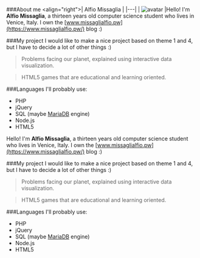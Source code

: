 ###About me
<align="right">| Alfio Missaglia  |
|---|
| ![avatar](https://avatars3.githubusercontent.com/u/7951738?v=3&u=9d1da16a4974b80e82fcc441e45e6c9b19727d00&s=140)  |</align>Hello! I'm **Alfio Missaglia**, a  thirteen years old computer science student who lives in Venice, Italy.
I own the [www.missaglialfio.pw](https://www.missaglialfio.pw/) blog :)

###My project
I would like to make a nice project based on theme 1 and 4, but I have to decide a lot of other things :)
>Problems facing our planet, explained using interactive data visualization.

>HTML5 games that are educational and learning oriented.

###Languages
I'll probably use:
* PHP
* jQuery
* SQL (maybe [MariaDB](https://mariadb.org/) engine)
* Node.js
* HTML5

Hello! I'm **Alfio Missaglia**, a  thirteen years old computer science student who lives in Venice, Italy.
I own the [www.missaglialfio.pw](https://www.missaglialfio.pw/) blog :)

###My project
I would like to make a nice project based on theme 1 and 4, but I have to decide a lot of other things :)
>Problems facing our planet, explained using interactive data visualization.

>HTML5 games that are educational and learning oriented.

###Languages
I'll probably use:
* PHP
* jQuery
* SQL (maybe [MariaDB](https://mariadb.org/) engine)
* Node.js
* HTML5
